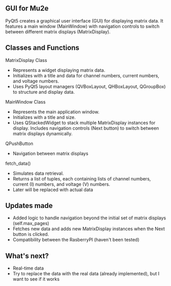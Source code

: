 ## GUI for Mu2e
PyQt5 creates a graphical user interface (GUI) for displaying matrix data. 
It features a main window (MainWindow) with navigation controls to switch between different matrix displays (MatrixDisplay).

## Classes and Functions

MatrixDisplay Class

- Represents a widget displaying matrix data.
- Initializes with a title and data for channel numbers, current numbers, and voltage numbers.
- Uses PyQt5 layout managers (QVBoxLayout, QHBoxLayout, QGroupBox) to structure and display data.

  
MainWindow Class

- Represents the main application window.
- Initializes with a title and size.
- Uses QStackedWidget to stack multiple MatrixDisplay instances for display.
Includes navigation controls (Next button) to switch between matrix displays dynamically.

QPushButton
- Navigation between matrix displays

fetch_data()
- Simulates data retrieval.
- Returns a list of tuples, each containing lists of channel numbers, current (I) numbers, and voltage (V) numbers.
- Later will be replaced with actual data 

## Updates made
- Added logic to handle navigation beyond the initial set of matrix displays (self.max_pages)
- Fetches new data and adds new MatrixDisplay instances when the Next button is clicked.
- Compatibility between the RasberryPI (haven't been tested)

## What's next?
- Real-time data 
- Try to replace the data with the real data (already implemented), but I want to see if it works
